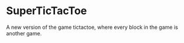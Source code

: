 # SuperTicTacToe
A new version of the game tictactoe, where every block in the game is another game.
